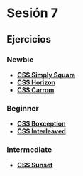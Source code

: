 # Sesión 7

## Ejercicios

### Newbie

- [**CSS Simply Square**](../exercises/css-simply_square/README.md)
- [**CSS Horizon**](../exercises/css-horizon/README.md)
- [**CSS Carrom**](../exercises/css-carrom/README.md)

### Beginner

- [**CSS Boxception**](../exercises/css-boxception/README.md)
- [**CSS Interleaved**](../exercises/css-interleaved/README.md)

### Intermediate

- [**CSS Sunset**](../exercises/css-sunset/README.md)
<!--
## Kahoot

[https://create.kahoot.it/share/gym-session-07/132771e2-18be-4c68-8dbe-c4a3017781ae](https://create.kahoot.it/share/gym-session-07/132771e2-18be-4c68-8dbe-c4a3017781ae)
-->